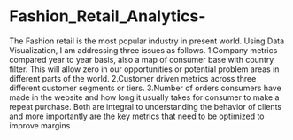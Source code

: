 # Fashion_Retail_Analytics-
The Fashion retail is the most popular industry in present world. Using Data Visualization, I am addressing three issues as follows.
1.Company metrics compared year to year basis, also a map of consumer base with country filter. This will allow zero in our opportunities or potential problem areas in different parts of the world.
2.Customer driven metrics across three different customer segments or tiers. 
3.Number of orders consumers have made in the website and how long it usually takes for consumer to make a repeat purchase.  Both are integral to understanding the behavior of clients and more importantly are the key metrics that need to be optimized to improve margins
